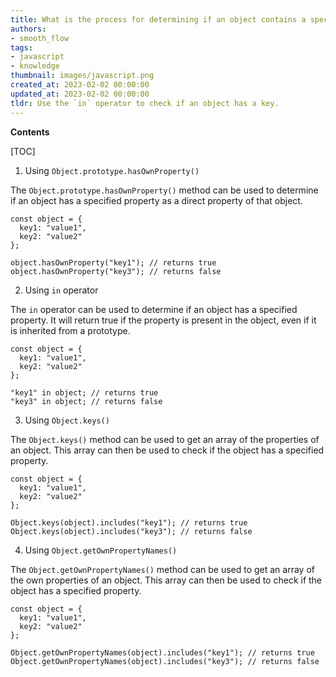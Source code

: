 ```yaml
---
title: What is the process for determining if an object contains a specific key in javascript?
authors:
- smooth_flow
tags:
- javascript
- knowledge
thumbnail: images/javascript.png
created_at: 2023-02-02 00:00:00
updated_at: 2023-02-02 00:00:00
tldr: Use the `in` operator to check if an object has a key.
---
```


**Contents**

[TOC]

1. Using `Object.prototype.hasOwnProperty()`

The `Object.prototype.hasOwnProperty()` method can be used to determine if an object has a specified property as a direct property of that object. 

```
const object = {
  key1: "value1",
  key2: "value2"
};

object.hasOwnProperty("key1"); // returns true
object.hasOwnProperty("key3"); // returns false
```

2. Using `in` operator

The `in` operator can be used to determine if an object has a specified property. It will return true if the property is present in the object, even if it is inherited from a prototype.

```
const object = {
  key1: "value1",
  key2: "value2"
};

"key1" in object; // returns true
"key3" in object; // returns false
```

3. Using `Object.keys()`

The `Object.keys()` method can be used to get an array of the properties of an object. This array can then be used to check if the object has a specified property.

```
const object = {
  key1: "value1",
  key2: "value2"
};

Object.keys(object).includes("key1"); // returns true
Object.keys(object).includes("key3"); // returns false
```

4. Using `Object.getOwnPropertyNames()`

The `Object.getOwnPropertyNames()` method can be used to get an array of the own properties of an object. This array can then be used to check if the object has a specified property.

```
const object = {
  key1: "value1",
  key2: "value2"
};

Object.getOwnPropertyNames(object).includes("key1"); // returns true
Object.getOwnPropertyNames(object).includes("key3"); // returns false
```
